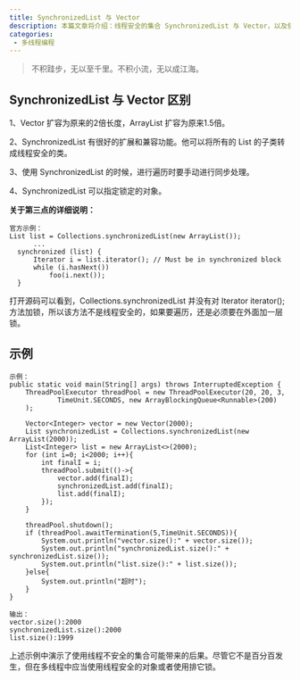 ```yaml
---
title: SynchronizedList 与 Vector
description: 本篇文章将介绍：线程安全的集合 SynchronizedList 与 Vector，以及使用示例
categories:
 - 多线程编程
---
```


> 不积跬步，无以至千里。不积小流，无以成江海。

## SynchronizedList 与 Vector 区别
1、Vector 扩容为原来的2倍长度，ArrayList 扩容为原来1.5倍。

2、SynchronizedList 有很好的扩展和兼容功能。他可以将所有的 List 的子类转成线程安全的类。

3、使用 SynchronizedList 的时候，进行遍历时要手动进行同步处理。

4、SynchronizedList 可以指定锁定的对象。

**关于第三点的详细说明：**

```
官方示例：
List list = Collections.synchronizedList(new ArrayList());
      ...
  synchronized (list) {
      Iterator i = list.iterator(); // Must be in synchronized block
      while (i.hasNext())
          foo(i.next());
  }
```
打开源码可以看到，Collections.synchronizedList 并没有对 Iterator<E> iterator(); 方法加锁，所以该方法不是线程安全的，如果要遍历，还是必须要在外面加一层锁。

## 示例

```
示例：
public static void main(String[] args) throws InterruptedException {
    ThreadPoolExecutor threadPool = new ThreadPoolExecutor(20, 20, 3,
            TimeUnit.SECONDS, new ArrayBlockingQueue<Runnable>(200)
    );

    Vector<Integer> vector = new Vector(2000);
    List synchronizedList = Collections.synchronizedList(new ArrayList(2000));
    List<Integer> list = new ArrayList<>(2000);
    for (int i=0; i<2000; i++){
        int finalI = i;
        threadPool.submit(()->{
            vector.add(finalI);
            synchronizedList.add(finalI);
            list.add(finalI);
        });
    }

    threadPool.shutdown();
    if (threadPool.awaitTermination(5,TimeUnit.SECONDS)){
        System.out.println("vector.size():" + vector.size());
        System.out.println("synchronizedList.size():" + synchronizedList.size());
        System.out.println("list.size():" + list.size());
    }else{
        System.out.println("超时");
    }
}
    
输出：
vector.size():2000
synchronizedList.size():2000
list.size():1999
```

上述示例中演示了使用线程不安全的集合可能带来的后果。尽管它不是百分百发生，但在多线程中应当使用线程安全的对象或者使用排它锁。
